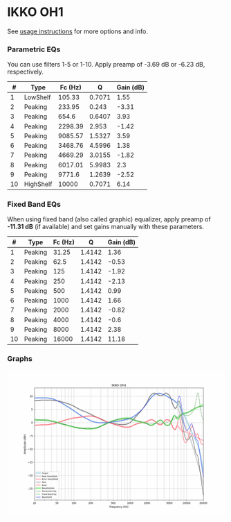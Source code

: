 # IKKO OH1
See [usage instructions](https://github.com/jaakkopasanen/AutoEq#usage) for more options and info.

### Parametric EQs
You can use filters 1-5 or 1-10. Apply preamp of -3.69 dB or -6.23 dB, respectively.

|   # | Type      |   Fc (Hz) |      Q |   Gain (dB) |
|-----|-----------|-----------|--------|-------------|
|   1 | LowShelf  |    105.33 | 0.7071 |        1.55 |
|   2 | Peaking   |    233.95 | 0.243  |       -3.31 |
|   3 | Peaking   |    654.6  | 0.6407 |        3.93 |
|   4 | Peaking   |   2298.39 | 2.953  |       -1.42 |
|   5 | Peaking   |   9085.57 | 1.5327 |        3.59 |
|   6 | Peaking   |   3468.76 | 4.5996 |        1.38 |
|   7 | Peaking   |   4669.29 | 3.0155 |       -1.82 |
|   8 | Peaking   |   6017.01 | 5.9983 |        2.3  |
|   9 | Peaking   |   9771.6  | 1.2639 |       -2.52 |
|  10 | HighShelf |  10000    | 0.7071 |        6.14 |

### Fixed Band EQs
When using fixed band (also called graphic) equalizer, apply preamp of **-11.31 dB** (if available) and set gains manually with these parameters.

|   # | Type    |   Fc (Hz) |      Q |   Gain (dB) |
|-----|---------|-----------|--------|-------------|
|   1 | Peaking |     31.25 | 1.4142 |        1.36 |
|   2 | Peaking |     62.5  | 1.4142 |       -0.53 |
|   3 | Peaking |    125    | 1.4142 |       -1.92 |
|   4 | Peaking |    250    | 1.4142 |       -2.13 |
|   5 | Peaking |    500    | 1.4142 |        0.99 |
|   6 | Peaking |   1000    | 1.4142 |        1.66 |
|   7 | Peaking |   2000    | 1.4142 |       -0.82 |
|   8 | Peaking |   4000    | 1.4142 |       -0.6  |
|   9 | Peaking |   8000    | 1.4142 |        2.38 |
|  10 | Peaking |  16000    | 1.4142 |       11.18 |

### Graphs
![](./IKKO%20OH1.png)
